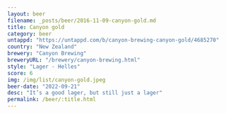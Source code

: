 ```yaml
---
layout: beer
filename: _posts/beer/2016-11-09-canyon-gold.md
title: Canyon gold
category: beer
untappd: "https://untappd.com/b/canyon-brewing-canyon-gold/4685270"
country: "New Zealand"
brewery: "Canyon Brewing"
breweryURL: "/brewery/canyon-brewing.html"
style: "Lager - Helles"
score: 6
img: /img/list/canyon-gold.jpeg
beer-date: "2022-09-21"
desc: "It’s a good lager, but still just a lager"
permalink: /beer/:title.html
---
```

